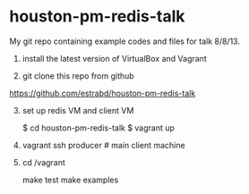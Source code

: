 houston-pm-redis-talk
=====================

My git repo containing example codes and files for talk 8/8/13.

1. install the latest version of VirtualBox and Vagrant

2. git clone this repo from github

  https://github.com/estrabd/houston-pm-redis-talk

3. set up redis VM and client VM

	$ cd houston-pm-redis-talk
	$ vagrant up

4. vagrant ssh producer # main client machine

5. cd /vagrant

	make test
	make examples
